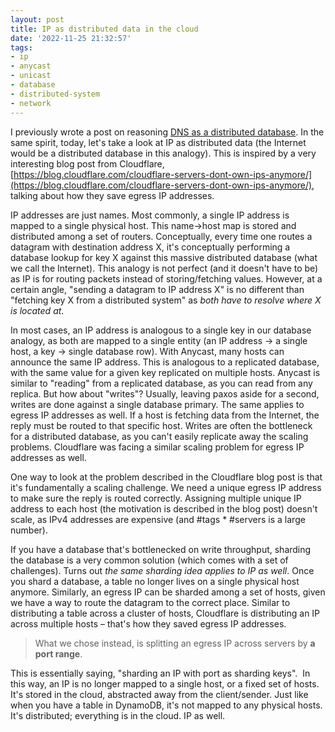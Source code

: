 ```yaml
---
layout: post
title: IP as distributed data in the cloud
date: '2022-11-25 21:32:57'
tags:
- ip
- anycast
- unicast
- database
- distributed-system
- network
---
```


I previously wrote a post on reasoning [DNS as a distributed database](/dns/). In the same spirit, today, let's take a look at IP as distributed data (the Internet would be a distributed database in this analogy). This is inspired by a very interesting blog post from Cloudflare, [https://blog.cloudflare.com/cloudflare-servers-dont-own-ips-anymore/](https://blog.cloudflare.com/cloudflare-servers-dont-own-ips-anymore/), talking about how they save egress IP addresses.

IP addresses are just names. Most commonly, a single IP address is mapped to a single physical host. This name-\>host map is stored and distributed among a set of routers. Conceptually, every time one routes a datagram with destination address X, it's conceptually performing a database lookup for key X against this massive distributed database (what we call the Internet). This analogy is not perfect (and it doesn't have to be) as IP is for routing packets instead of storing/fetching values. However, at a certain angle, "sending a datagram to IP address X" is no different than "fetching key X from a distributed system" as _both have to resolve where X is located at_.

In most cases, an IP address is analogous to a single key in our database analogy, as both are mapped to a single entity (an IP address -\> a single host, a key -\> single database row). With Anycast, many hosts can announce the same IP address. This is analogous to a replicated database, with the same value for a given key replicated on multiple hosts. Anycast is similar to "reading" from a replicated database, as you can read from any replica. But how about "writes"? Usually, leaving paxos aside for a second, writes are done against a single database primary. The same applies to egress IP addresses as well. If a host is fetching data from the Internet, the reply must be routed to that specific host. Writes are often the bottleneck for a distributed database, as you can't easily replicate away the scaling problems. Cloudflare was facing a similar scaling problem for egress IP addresses as well.

One way to look at the problem described in the Cloudflare blog post is that it's fundamentally a scaling challenge. We need a unique egress IP address to make sure the reply is routed correctly. Assigning multiple unique IP address to each host (the motivation is described in the blog post) doesn't scale, as IPv4 addresses are expensive (and #tags \* #servers is a large number).

If you have a database that's bottlenecked on write throughput, sharding the database is a very common solution (which comes with a set of challenges). Turns out _the same sharding idea applies to IP as well_. Once you shard a database, a table no longer lives on a single physical host anymore. Similarly, an egress IP can be sharded among a set of hosts, given we have a way to route the datagram to the correct place. Similar to distributing a table across a cluster of hosts, Cloudflare is distributing an IP across multiple hosts – that's how they saved egress IP addresses.

> What we chose instead, is splitting an egress IP across servers by **a port range**.

This is essentially saying, "sharding an IP with port as sharding keys". &nbsp;In this way, an IP is no longer mapped to a single host, or a fixed set of hosts. It's stored in the cloud, abstracted away from the client/sender. Just like when you have a table in DynamoDB, it's not mapped to any physical hosts. It's distributed; everything is in the cloud. IP as well.

